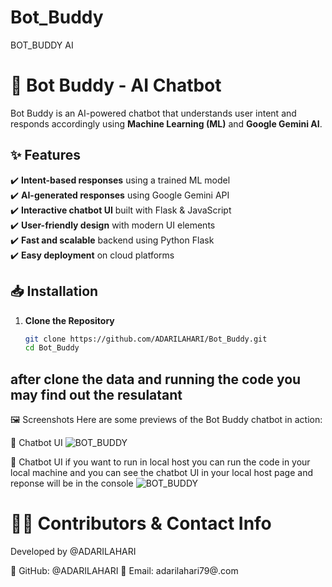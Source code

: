 # Bot_Buddy
BOT_BUDDY AI

# 🤖 Bot Buddy - AI Chatbot  

Bot Buddy is an AI-powered chatbot that understands user intent and responds accordingly using **Machine Learning (ML)** and **Google Gemini AI**.

## ✨ Features
✔️ **Intent-based responses** using a trained ML model  
✔️ **AI-generated responses** using Google Gemini API  
✔️ **Interactive chatbot UI** built with Flask & JavaScript  
✔️ **User-friendly design** with modern UI elements  
✔️ **Fast and scalable** backend using Python Flask  
✔️ **Easy deployment** on cloud platforms  



## 📥 Installation
1. **Clone the Repository**  
   ```sh
   git clone https://github.com/ADARILAHARI/Bot_Buddy.git
   cd Bot_Buddy
 ## after clone the data and running the code you may find out the resulatant 

🖼 Screenshots
Here are some previews of the Bot Buddy chatbot in action:

💬 Chatbot UI
![BOT_BUDDY](static/image/screen1.png " run's in local host page and the look...!!")

💬 Chatbot UI if you want to run in local host you can run the code in your local machine and you can see the chatbot UI in your local host page and reponse will be in the console
![BOT_BUDDY](static/image/screen2.png " run's in local host page and the look with a response Bot_Buddy...!!")


 # 👨‍💻 Contributors & Contact Info
Developed by @ADARILAHARI

🔗 GitHub: @ADARILAHARI
📧 Email: adarilahari79@.com